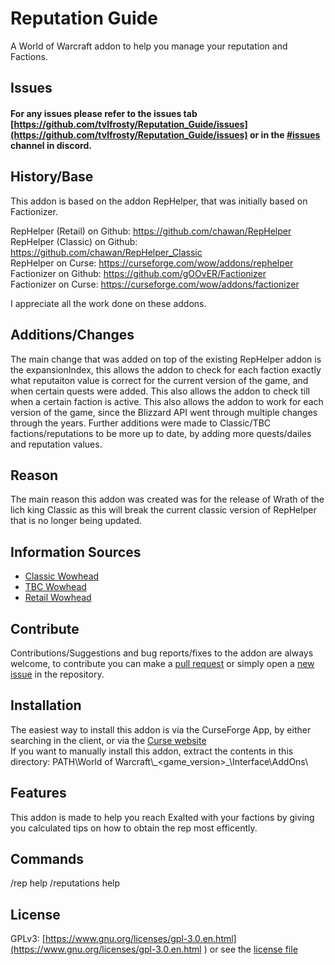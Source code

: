 # Reputation Guide
A World of Warcraft addon to help you manage your reputation and Factions.

## Issues
#### For any issues please refer to the issues tab [https://github.com/tvlfrosty/Reputation_Guide/issues](https://github.com/tvlfrosty/Reputation_Guide/issues) or in the [#issues](https://discord.com/channels/1006569125449056317/1007076956489142294) channel in discord.

## History/Base
This addon is based on the addon RepHelper, that was initially based on Factionizer.


RepHelper (Retail) on Github: <https://github.com/chawan/RepHelper>  
RepHelper (Classic) on Github: <https://github.com/chawan/RepHelper_Classic>  
RepHelper on Curse: <https://curseforge.com/wow/addons/rephelper>  
Factionizer on Github: <https://github.com/gOOvER/Factionizer>  
Factionizer on Curse: <https://curseforge.com/wow/addons/factionizer>

I appreciate all the work done on these addons.

## Additions/Changes
The main change that was added on top of the existing RepHelper addon is the expansionIndex, this allows the addon to check for each faction exactly what reputaiton value is correct for the current version of the game, and when certain quests were added. This also allows the addon to check till when a certain faction is active.
This also allows the addon to work for each version of the game, since the Blizzard API went through multiple changes through the years.
Further additions were made to Classic/TBC factions/reputations to be more up to date, by adding more quests/dailes and reputation values.

## Reason
The main reason this addon was created was for the release of Wrath of the lich king Classic as this will break the current classic version of RepHelper that is no longer being updated.

## Information Sources
* [Classic Wowhead](http://classic.wowhead.com)
* [TBC Wowhead](http://tbc.wowhead.com)
* [Retail Wowhead](http://wowhead.com)

## Contribute
Contributions/Suggestions and bug reports/fixes to the addon are always welcome, to contribute you can make a [pull request](https://github.com/tvlfrosty/Reputation_Guide/pulls) or simply open a [new issue](https://github.com/tvlfrosty/Reputation_Guide/issues) in the repository.

## Installation
The easiest way to install this addon is via the CurseForge App, by either searching in the client, or via the [Curse website](https://www.curseforge.com/wow/addons/reputation-guide)  
If you want to manually install this addon, extract the contents in this directory: PATH\World of Warcraft\\\_<game_version>\_\\Interface\AddOns\

## Features
This addon is made to help you reach Exalted with your factions by giving you calculated tips on how to obtain the rep most efficently.

## Commands
/rep help
/reputations help

## License
GPLv3: [https://www.gnu.org/licenses/gpl-3.0.en.html](https://www.gnu.org/licenses/gpl-3.0.en.html ) or see the [license file](https://github.com/tvlfrosty/Reputation_Guide/blob/master/LICENSE)
